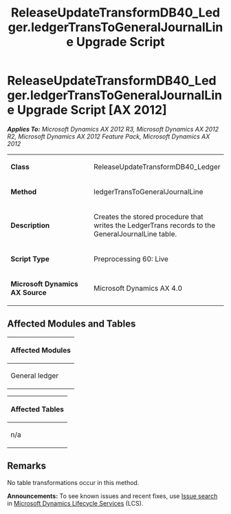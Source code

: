 ﻿---
title: ReleaseUpdateTransformDB40_Ledger.ledgerTransToGeneralJournalLine Upgrade Script
TOCTitle: ReleaseUpdateTransformDB40_Ledger.ledgerTransToGeneralJournalLine Upgrade Script
ms:assetid: bf447dee-e60e-eba3-848e-2223337b3bc3
ms:mtpsurl: https://msdn.microsoft.com/en-us/library/JJ686741(v=AX.60)
ms:contentKeyID: 49710939
ms.date: 05/18/2015
mtps_version: v=AX.60
---

# ReleaseUpdateTransformDB40\_Ledger.ledgerTransToGeneralJournalLine Upgrade Script [AX 2012]


_**Applies To:** Microsoft Dynamics AX 2012 R3, Microsoft Dynamics AX 2012 R2, Microsoft Dynamics AX 2012 Feature Pack, Microsoft Dynamics AX 2012_

<table>
<colgroup>
<col style="width: 50%" />
<col style="width: 50%" />
</colgroup>
<tbody>
<tr class="odd">
<td><p><strong>Class</strong></p></td>
<td><p>ReleaseUpdateTransformDB40_Ledger</p></td>
</tr>
<tr class="even">
<td><p><strong>Method</strong></p></td>
<td><p>ledgerTransToGeneralJournalLine</p></td>
</tr>
<tr class="odd">
<td><p><strong>Description</strong></p></td>
<td><p>Creates the stored procedure that writes the LedgerTrans records to the GeneralJournalLine table.</p></td>
</tr>
<tr class="even">
<td><p><strong>Script Type</strong></p></td>
<td><p>Preprocessing 60: Live</p></td>
</tr>
<tr class="odd">
<td><p><strong>Microsoft Dynamics AX Source</strong></p></td>
<td><p>Microsoft Dynamics AX 4.0</p></td>
</tr>
</tbody>
</table>


## Affected Modules and Tables

<table>
<colgroup>
<col style="width: 100%" />
</colgroup>
<thead>
<tr class="header">
<th><p>Affected Modules</p></th>
</tr>
</thead>
<tbody>
<tr class="odd">
<td><p>General ledger</p></td>
</tr>
</tbody>
</table>


<table>
<colgroup>
<col style="width: 100%" />
</colgroup>
<thead>
<tr class="header">
<th><p>Affected Tables</p></th>
</tr>
</thead>
<tbody>
<tr class="odd">
<td><p>n/a</p></td>
</tr>
</tbody>
</table>


## Remarks

No table transformations occur in this method.

  
**Announcements:** To see known issues and recent fixes, use [Issue search](http://go.microsoft.com/fwlink/?linkid=389258) in [Microsoft Dynamics Lifecycle Services](http://go.microsoft.com/fwlink/?linkid=306505) (LCS).

